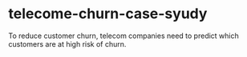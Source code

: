 # telecome-churn-case-syudy
To reduce customer churn, telecom companies need to predict which customers are at high risk of churn.
